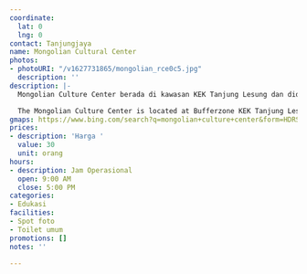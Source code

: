 ```yaml
---
coordinate:
  lat: 0
  lng: 0
contact: Tanjungjaya
name: Mongolian Cultural Center
photos:
- photoURI: "/v1627731865/mongolian_rce0c5.jpg"
  description: ''
description: |-
  Mongolian Culture Center berada di kawasan KEK Tanjung Lesung dan didesain langsung oleh arsitek asal Mongolia. Konsepnya sendiri dirancang oleh Duta Besar Mongolia di Indonesia, Madam Battsetseg Shagdar. Terdapat banyak spot foto bagi para pengunjung di tempat wisata ini.

  The Mongolian Culture Center is located at Bufferzone KEK Tanjung Lesung and was designed directly by a Mongolian architect. The concept itself was designed by the Ambassador of Mongolia in Indonesia, Madam Battsetseg Shagdar. There are manyphoto spots for visitors at this place.
gmaps: https://www.bing.com/search?q=mongolian+culture+center&form=HDRSC1&filters=local_ypid:"YN7999x4014179871712442"&shtp=GetUrl&shid=d8bf5b9d-8aa8-4cf7-8142-e6b853f0d1de&shtk=TW9uZ29saWFuIEN1bHR1cmUgQ2VudGVy&shdk=Rm91bmQgb24gQmluZy4%3D&shhk=SNwWQodQQ4eAO12OYHhBeBuz78g9PrbnmbQ7Ze7m5DQ%3D
prices:
- description: 'Harga '
  value: 30
  unit: orang
hours:
- description: Jam Operasional
  open: 9:00 AM
  close: 5:00 PM
categories:
- Edukasi
facilities:
- Spot foto
- Toilet umum
promotions: []
notes: ''

---
```

